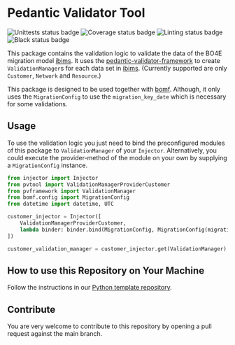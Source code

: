 # Pedantic Validator Tool

![Unittests status badge](https://github.com/Hochfrequenz/pedantic-validator-tool/workflows/Unittests/badge.svg)
![Coverage status badge](https://github.com/Hochfrequenz/pedantic-validator-tool/workflows/Coverage/badge.svg)
![Linting status badge](https://github.com/Hochfrequenz/pedantic-validator-tool/workflows/Linting/badge.svg)
![Black status badge](https://github.com/Hochfrequenz/pedantic-validator-tool/workflows/Formatting/badge.svg)

This package contains the validation logic to validate the data of the BO4E migration model
[ibims](https://github.com/Hochfrequenz/intermediate-bo4e-migration-models).
It uses the [pedantic-validator-framework](https://github.com/Hochfrequenz/pedantic-validator-framework) to
create `ValidationManager`s for each data set in
[ibims](https://github.com/Hochfrequenz/intermediate-bo4e-migration-models).
(Currently supported are only `Customer`, `Network` and `Resource`.)

This package is designed to be used together with [bomf](https://github.com/Hochfrequenz/bo4e_migration_framework).
Although, it only uses the `MigrationConfig` to use the `migration_key_date` which is necessary for some validations.

## Usage
To use the validation logic you just need to bind the preconfigured modules of this package to
`ValidationManager` of your `Injector`. Alternatively, you could execute the provider-method of the
module on your own by supplying a `MigrationConfig` instance.

```python
from injector import Injector
from pvtool import ValidationManagerProviderCustomer
from pvframework import ValidationManager
from bomf.config import MigrationConfig
from datetime import datetime, UTC

customer_injector = Injector([
    ValidationManagerProviderCustomer,
    lambda binder: binder.bind(MigrationConfig, MigrationConfig(migration_key_date=datetime(2021, 1, 1, tzinfo=UTC))),
])

customer_validation_manager = customer_injector.get(ValidationManager)
```

## How to use this Repository on Your Machine

Follow the instructions in our [Python template repository](https://github.com/Hochfrequenz/python_template_repository#how-to-use-this-repository-on-your-machine).

## Contribute

You are very welcome to contribute to this repository by opening a pull request against the main branch.
